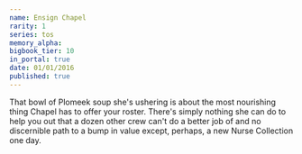 ```yaml
---
name: Ensign Chapel
rarity: 1
series: tos
memory_alpha:
bigbook_tier: 10
in_portal: true
date: 01/01/2016
published: true
---
```


That bowl of Plomeek soup she's ushering is about the most nourishing thing Chapel has to offer your roster. There's simply nothing she can do to help you out that a dozen other crew can't do a better job of and no discernible path to a bump in value except, perhaps, a new Nurse Collection one day.
